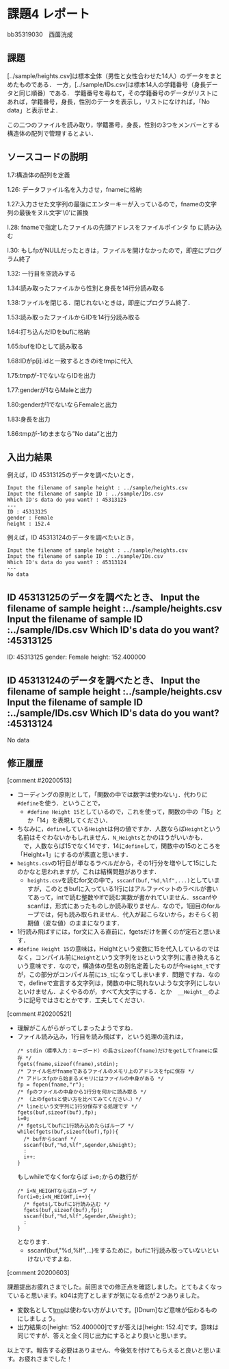 # 課題4 レポート

bb35319030　西薗洸成

## 課題

[../sample/heights.csv]は標本全体（男性と女性合わせた14人）のデータをまとめたものである．
一方，[../sample/IDs.csv]は標本14人の学籍番号（身長データと同じ順番）である．
学籍番号を尋ねて，その学籍番号のデータがリストにあれば，学籍番号，身長，性別のデータを表示し，リストになければ，「No data」と表示せよ．

この二つのファイルを読み取り，学籍番号，身長，性別の3つをメンバーとする構造体の配列で管理するとよい．

## ソースコードの説明
1.7:構造体の配列を定義

1.26: データファイル名を入力させ，fnameに格納

1.27:入力させた文字列の最後にエンターキーが入っているので，fnameの文字列の最後をヌル文字'\0'に置換

l.28: fnameで指定したファイルの先頭アドレスをファイルポインタ fp に読み込む

l.30: もしfpがNULLだったときは，ファイルを開けなかったので，即座にプログラム終了

1.32: 一行目を空読みする

1.34:読み取ったファイルから性別と身長を14行分読み取る

1.38:ファイルを閉じる．閉じれないときは，即座にプログラム終了．

1.53:読み取ったファイルからIDを14行分読み取る

1.64:打ち込んだIDをbufに格納

1.65:bufをIDとして読み取る

1.68:IDがp[i].idと一致するときのiをtmpに代入

1.75:tmpが-1でないならIDを出力

1.77:genderが1ならMaleと出力

1.80:genderが1でないならFemaleと出力

1.83:身長を出力

1.86:tmpが-1のままなら”No data”と出力



## 入出力結果

例えば，ID 45313125のデータを調べたいとき，

```
Input the filename of sample height : ../sample/heights.csv
Input the filename of sample ID : ../sample/IDs.csv
Which ID's data do you want? : 45313125
---
ID : 45313125
gender : Female
height : 152.4
```

例えば，ID 45313124のデータを調べたいとき，

```
Input the filename of sample height : ../sample/heights.csv
Input the filename of sample ID : ../sample/IDs.csv
Which ID's data do you want? : 45313124
---
No data
```

ID 45313125のデータを調べたとき、
Input the filename of sample height :../sample/heights.csv
Input the filename of sample ID :../sample/IDs.csv
Which ID's data do you want? :45313125
---
ID: 45313125
gender: Female
height: 152.400000

ID 45313124のデータを調べたとき、
Input the filename of sample height :../sample/heights.csv
Input the filename of sample ID :../sample/IDs.csv
Which ID's data do you want? :45313124
---
No data
## 修正履歴

[comment #20200513]
- コーディングの原則として，「関数の中では数字は使わない」．代わりに`#define`を使う．ということで，
  - `#define Height 15`としているので，これを使って，関数の中の「15」とか「14」を表現してください．
- ちなみに，`define`している`Height`は何の値ですか．人数ならば`Height`という名前はそぐわないかもしれません．`N_Heights`とかのほうがいいかも．
　で，人数ならば15でなく14です．14に`define`して，関数中の15のところを「Height+1」にするのが素直と思います．
- `heights.csv`の1行目が単なるラベルだから，その1行分を増やして15にしたのかなと思われますが，これは結構問題があります．
  - `heights.csv`を読むfor文の中で，`sscanf(buf,"%d,%lf",...)`としていますが，このときbufに入っている1行にはアルファベットのラベルが書いてあって，intで読む整数やlfで読む実数が書かれていません．sscanfやscanfは，形式にあったものしか読み取りません．なので，1回目のforループでは，何も読み取られません．代入が起こらないから，おそらく初期値（変な値）のままになります．
- 1行読み飛ばすには，for文に入る直前に，fgetsだけを置くのが定石と思います．
- `#define Height 15`の意味は，Heightという変数に15を代入しているのではなく，コンパイル前に`Height`という文字列を`15`という文字列に書き換えるという意味です．なので，構造体の型名の別名定義したものが今`Height_t`ですが，この部分がコンパイル前に`15_t`になってしまいます．問題ですね．なので，defineで宣言する文字列は，関数の中に現れないような文字列にしないといけません．よくやるのが，すべて大文字にする．とか　`__Height__`のように記号ではさむとかです．工夫してください．

[comment #20200521]
- 理解がこんがらがってしまったようですね．
- ファイル読み込み，1行目を読み飛ばす，という処理の流れは，
  ```
  /* stdin（標準入力：キーボード）の長さsizeof(fname)だけをgetしてfnameに保存 */
  fgets(fname,sizeof(fname),stdin);
  /* ファイル名がfnameであるファイルのメモリ上のアドレスをfpに保存 */
  /* アドレスfpから始まるメモリにはファイルの中身がある */
  fp = fopen(fname,"r");
  /* fpのファイルの中身から1行分を何かに読み取る */
  /* （上のfgetsと使い方を比べてみてください．）*/
  /* lineという文字列に1行分保存する処理です */
  fgets(buf,sizeof(buf),fp);
  i=0;
  /* fgetsしてbufに1行読み込めたらばループ */
  while(fgets(buf,sizeof(buf),fp)){
    /* bufからscanf */
    sscanf(buf,"%d,%lf",&gender,&height);
    :
    i++:
  }
  ```
  もしwhileでなくforならば `i=0;`からの数行が
  ```
  /* i<N_HEIGHTならばループ */
  for(i=0;i<N_HEIGHT,i++){
    /* fgetsしてbufに1行読み込む */
    fgets(buf,sizeof(buf),fp);
    sscanf(buf,"%d,%lf",&gender,&height);
    :
  }
  ```
  となります．
  - sscanf(buf,"%d,%lf",...)をするために，bufに1行読み取っていないといけないですよね．
  

[comment 20200603]

課題提出お疲れさまでした。前回までの修正点を確認しました。とてもよくなっていると思います。k04は完了としますが気になる点が２つありました。
- 変数名として[tmp](L16)は使わない方がよいです。[IDnum]など意味が伝わるものにしましょう。
- 出力結果の[height: 152.400000]ですが答えは[height: 152.4]です。意味は同じですが、答えと全く同じ出力にするとより良いと思います。

以上です。報告する必要はありません、今後気を付けてもらえると良いと思います。お疲れさまでした！